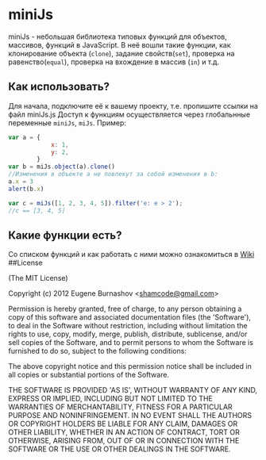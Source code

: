 # miniJs
miniJs - небольшая библиотека типовых функций для объектов, массивов, функций в JavaScript.
В неё вошли такие функции, как клонирование объекта (`clone`), задание свойств(`set`), 
проверка на равенство(`equal`), проверка на вхождение в массив (`in`) и т.д.

## Как использовать?
Для начала, подключите её к вашему проекту, т.е. пропишите ссылки на файл miniJs.js
Доступ к функциям осуществляется через глобальнные переменные `miniJs`, `miJs`.
Пример:
```js
var a = {
			x: 1, 
			y: 2, 
		}
var b = miJs.object(a).clone()
//Изменения в объекте a не повлекут за собой изменения в b:
a.x = 3
alert(b.x)

var c = miJs([1, 2, 3, 4, 5]).filter('e: e > 2');
//c == [3, 4, 5]
```
## Какие функции есть?
Со списком функций и как работать с ними можно ознакомиться в [Wiki](https://github.com/shamcode/miniJs/wiki/Home)
##License

(The MIT License)

Copyright (c) 2012 Eugene Burnashov &lt;shamcode@gmail.com&gt;

Permission is hereby granted, free of charge, to any person obtaining
a copy of this software and associated documentation files (the
'Software'), to deal in the Software without restriction, including
without limitation the rights to use, copy, modify, merge, publish,
distribute, sublicense, and/or sell copies of the Software, and to
permit persons to whom the Software is furnished to do so, subject to
the following conditions:

The above copyright notice and this permission notice shall be
included in all copies or substantial portions of the Software.

THE SOFTWARE IS PROVIDED 'AS IS', WITHOUT WARRANTY OF ANY KIND,
EXPRESS OR IMPLIED, INCLUDING BUT NOT LIMITED TO THE WARRANTIES OF
MERCHANTABILITY, FITNESS FOR A PARTICULAR PURPOSE AND NONINFRINGEMENT.
IN NO EVENT SHALL THE AUTHORS OR COPYRIGHT HOLDERS BE LIABLE FOR ANY
CLAIM, DAMAGES OR OTHER LIABILITY, WHETHER IN AN ACTION OF CONTRACT,
TORT OR OTHERWISE, ARISING FROM, OUT OF OR IN CONNECTION WITH THE
SOFTWARE OR THE USE OR OTHER DEALINGS IN THE SOFTWARE.
